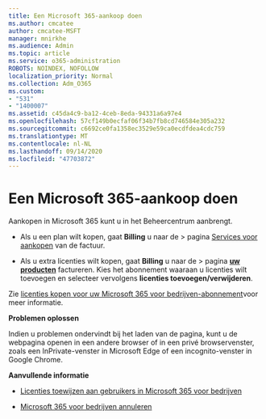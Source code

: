 ```yaml
---
title: Een Microsoft 365-aankoop doen
ms.author: cmcatee
author: cmcatee-MSFT
manager: mnirkhe
ms.audience: Admin
ms.topic: article
ms.service: o365-administration
ROBOTS: NOINDEX, NOFOLLOW
localization_priority: Normal
ms.collection: Adm_O365
ms.custom:
- "531"
- "1400007"
ms.assetid: c45da4c9-ba12-4ceb-8eda-94331a6a97e4
ms.openlocfilehash: 57cf149b0ecfaf06f34b7fb8cd746584e305a232
ms.sourcegitcommit: c6692ce0fa1358ec3529e59ca0ecdfdea4cdc759
ms.translationtype: MT
ms.contentlocale: nl-NL
ms.lasthandoff: 09/14/2020
ms.locfileid: "47703872"
---
```

# <a name="how-to-make-a-microsoft-365-purchase"></a>Een Microsoft 365-aankoop doen

Aankopen in Microsoft 365 kunt u in het Beheercentrum aanbrengt.
  
- Als u een plan wilt kopen, gaat **Billing** u naar de \> pagina [Services voor aankopen](https://go.microsoft.com/fwlink/p/?linkid=868433) van de factuur.

- Als u extra licenties wilt kopen, gaat **Billing** u naar de \> pagina **[uw producten](https://go.microsoft.com/fwlink/p/?linkid=842054)** factureren. Kies het abonnement waaraan u licenties wilt toevoegen en selecteer vervolgens **licenties toevoegen/verwijderen**.
  
Zie [licenties kopen voor uw Microsoft 365 voor bedrijven-abonnement](https://docs.microsoft.com/microsoft-365/commerce/licenses/buy-licenses)voor meer informatie.

**Problemen oplossen**

Indien u problemen ondervindt bij het laden van de pagina, kunt u de webpagina openen in een andere browser of in een privé browservenster, zoals een InPrivate-venster in Microsoft Edge of een incognito-venster in Google Chrome.

**Aanvullende informatie**
  
- [Licenties toewijzen aan gebruikers in Microsoft 365 voor bedrijven](https://docs.microsoft.com/microsoft-365/admin/add-users/add-users)

- [Microsoft 365 voor bedrijven annuleren](https://docs.microsoft.com/microsoft-365/commerce/subscriptions/cancel-your-subscription)